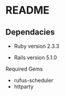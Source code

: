 # README

## Dependacies

* Ruby version 2.3.3

* Rails version 5.1.0

Required Gems
* rufus-scheduler
* httparty
